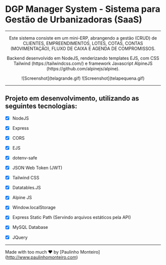 
# DGP Manager System - Sistema para Gestão de Urbanizadoras (SaaS)
<hr />

<p align="center">Este sistema consiste em um mini-ERP, abrangendo a gestão (CRUD) de CLIENTES, EMPREENDIMENTOS, LOTES, COTAS, CONTAS (MOVIMENTAÇÃO), FLUXO DE CAIXA E AGENDA DE COMPROMISSOS.</p>

<p align="center">Backend desenvolvido em NodeJS, renderizando templates EJS, com CSS Tailwind (https://tailwindcss.com/) e framework Javascript AlpineJS (https://github.com/alpinejs/alpine).</p>

<p align="center">  
![Screenshot](telagrande.gif)
![Screenshot](telapequena.gif)
</p>

<hr />

## Projeto em desenvolvimento, utilizando as seguintes tecnologias:

- [x] NodeJS

- [x] Express

- [x] CORS

- [x] EJS

- [x] dotenv-safe

- [x] JSON Web Token (JWT)

- [x] Tailwind CSS

- [x] Datatables.JS

- [x] Alpine JS

- [x] Window.localStorage

- [x] Express Static Path (Servindo arquivos estáticos pela API)

- [x] MySQL Database

- [x] JQuery

<hr />

Made with too much ♥ by [Paulinho Monteiro] (http://www.paulinhomonteiro.com)
